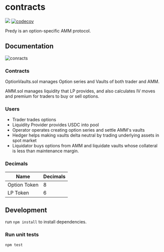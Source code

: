 # contracts

![](https://github.com/predyprotocol/contracts/workflows/Test/badge.svg)
[![codecov](https://codecov.io/gh/predyprotocol/contracts/branch/main/graph/badge.svg?token=CTZ3J8LSTR)](https://codecov.io/gh/predyprotocol/contracts)

Predy is an option-specific AMM protocol.

## Documentation

![conracts](https://user-images.githubusercontent.com/81557479/134630527-770a7989-fe3d-46a0-9947-251a5739c8d9.png)

### Contracts

OptionVaults.sol manages Option series and Vaults of both trader and AMM.

AMM.sol manages liquidity that LP provides, and also calculates IV moves and premium for traders to buy or sell options.

### Users

- Trader trades options
- Liquidity Provider provides USDC into pool
- Operator operates creating option series and settle AMM's vaults
- Hedger helps making vaults delta neutral by trading underlying assets in spot market
- Liquidator buys options from AMM and liquidate vaults whose collateral is less than maintenance margin.

### Decimals

|  Name  |  Decimals  |
| ---- | ---- |
|  Option Token  |  8  |
|  LP Token  |  6  |

## Development

run `npm install` to install dependencies.

### Run unit tests

```
npm test
```

